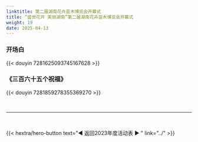 ```yaml
---
linktitle: 第二届湖南花卉苗木博览会开幕式
title: “盛世花开 美丽湖南”第二届湖南花卉苗木博览会开幕式
weight: 19
date: 2025-04-13
---
```


### 开场白

{{< douyin 7281625093745167628 >}}

### 《三百六十五个祝福》

{{< douyin 7281859278355369270 >}}

<br>
<hr>
<br>

{{< hextra/hero-button text="◀ 返回2023年度活动表 ▶ " link="../" >}}

